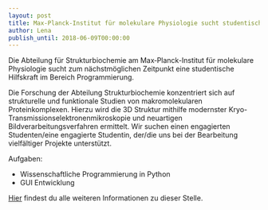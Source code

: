 ```yaml
---
layout: post
title: Max-Planck‐Institut für molekulare Physiologie sucht studentische Hilfskraft
author: Lena
publish_until: 2018-06-09T00:00:00
---
```


Die Abteilung für Strukturbiochemie am Max‐Planck-Institut für molekulare Physiologie sucht zum nächstmöglichen
Zeitpunkt eine studentische Hilfskraft im Bereich Programmierung.


Die Forschung der Abteilung Strukturbiochemie konzentriert sich auf strukturelle und
funktionale Studien von makromolekularen Proteinkomplexen. Hierzu wird die 3D Struktur mithilfe
modernster Kryo-Transmissionselektronenmikroskopie und neuartigen Bildverarbeitungsverfahren ermittelt.
Wir suchen einen engagierten Studenten/eine engagierte Studentin,  der/die uns bei der Bearbeitung
vielfältiger Projekte unterstützt.

Aufgaben:

* Wissenschaftliche Programmierung in Python
* GUI Entwicklung


[Hier](/dokumente/ausschreibungen_jobboerse/2017-06-09_mpi.pdf) findest du alle weiteren Informationen zu dieser Stelle.
